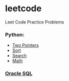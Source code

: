 # leetcode
Leet Code Practice Problems  

### Python:  
* [Two Pointers](https://github.com/lumi-huang/leetcode/blob/master/two-pointer.markdown)
* [Sort](https://github.com/lumi-huang/leetcode/blob/master/sort.markdown)
* [Search](https://github.com/lumi-huang/leetcode/blob/master/search.markdown)
* [Math](https://github.com/lumi-huang/leetcode/blob/master/math.markdown)

### [Oracle SQL](https://github.com/lumi-huang/leetcode/blob/master/sql.markdown)
